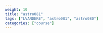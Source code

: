```yaml
---
weight: 10
title: "astro081"
tags: ["LVANDERE", "astro081", "astro080"]
categories: ["course"]
---
```

